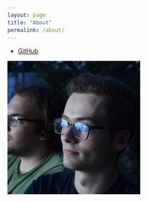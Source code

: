 ```yaml
---
layout: page
title: "About"
permalink: /about/
---
```


 - [GitHub](https://github.com/corazza/)

![me](/assets/images/profile.jpg)
